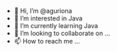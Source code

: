 - 👋 Hi, I’m @aguriona
- 👀 I’m interested in Java
- 🌱 I’m currently learning Java
- 💞️ I’m looking to collaborate on ...
- 📫 How to reach me ...

<!---
aguriona/aguriona is a ✨ special ✨ repository because its `README.md` (this file) appears on your GitHub profile.
You can click the Preview link to take a look at your changes.
--->
